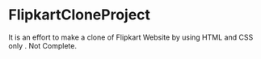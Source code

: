 # FlipkartCloneProject
It is an effort to make a clone of Flipkart Website by using HTML and CSS only . Not Complete.
